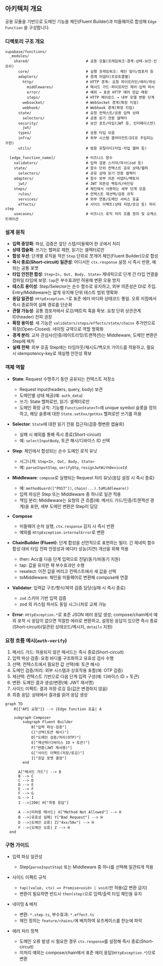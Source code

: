 ## 아키텍처 개요

공용 모듈을 기반으로 도메인 기능을 체인(Fluent Builder)과 미들웨어로 합성해 `Edge Function` 을 구성합니다.

### 디렉토리 구조 개요

```text
supabase/functions/
  _modules/
    shared/                          # 공용 모듈(프레임워크·경계·상태·보안·인프라)
      core/                          # 실행 프레임워크: 체인 빌더/컴포저 등
      adapters/                      # 경계 어댑터(프로토콜별)
        http/                        # HTTP 경계: 요청 파이프라인/에러/파싱
          middlewares/               # 메서드 가드·파이프라인 제어·입력 파서
          error/                     # 예외 → 표준 HTTP 에러 응답 매핑
          steps/                     # HTTP 페이로드 → 내부 모델 변환 단계
        websocket/                   # WebSocket 경계(확장 지점)
        webhook/                     # Webhook 경계(확장 지점)
      state/                         # 요청 컨텍스트/공용 입력 상태
        selectors/                   # 공용 읽기 전용 셀렉터
      security/                      # 보안 포트/타입(JWT 등, 인터페이스만)
        jwt/
      types/                         # 공용 타입 모음
      infra/                         # 외부 시스템 클라이언트(DI로 주입되는 구현)
      utils/                         # 범용 유틸리티(타입·작업 헬퍼 등)

  [edge_function_name]/              # 비즈니스 함수
    validators/                      # 입력 검증 스키마/파서(zod 등)
    state/                           # 함수 단위 컨텍스트 공유 상태/헬퍼
      selectors/                     # 공유 상태 읽기 전용 셀렉터
    adapters/                        # 함수 외부 의존 어댑터/팩토리
      jwt/                           # JWT 의존성 팩토리/바인딩
    steps/                           # 체인에서 사용하는 세부 단계 모음
      rules/                         # 컨텍스트 재선택/검증 규칙
      services/                      # 외부 연동/도메인 서비스 호출
      effects/                       # 사이드 이펙트(상태 저장/로깅 등) 처리 step
    usecases/                        # 비즈니스 로직 처리 흐름 정의 및 오케스트레이션
```

### 설계 원칙

- **입력 중앙화**: 파싱, 검증은 앞단 스텝/미들웨어 한 곳에서 처리
- **상태 캡슐화**: 쓰기는 헬퍼로 제한, 읽기는 셀렉터로만
- **합성 우선**: 단계별 로직을 작은 `Step` 단위로 쪼개어 체인(Fluent Builder)으로 합성
- **즉시 종료(Short-circuit) 일관성**: 어디서든 `ctx.response` 설정 시 즉시 반환, 예외는 공통 포맷
- **타입 안전한 합성**: `Step<In, Out, Body, State>` 제네릭으로 단계 간 타입 연결을 컴파일 타임에 보장. `tap`은 부수효과만 허용해 변환 오용 방지
- **테스트 용이성**: Step/Selector는 순수 함수로 유지하고, 외부 의존성은 DI로 주입. Entry/Middleware는 얇게 유지해 단위 테스트 범위 명확화
- **응답 일관성**: `HttpException.*`로 표준 에러 바디와 상태코드 통일. 오류 지점에서 즉시 종료하여 실패 경로를 단순화
- **관찰 가능성**: 공통 컴포저에서 로깅/메트릭 훅을 확보. 요청 단위 상관관계 ID(header) 전파 권장
- **확장 용이성**: 새 기능은 `validators/steps/effects/state/chains` 추가만으로 확장(Open-Closed). 네이밍 규약으로 역할 명확화
- **경계 분리**: 교차 관심사(인증/레이트리밋/트랜잭션)는 Middleware, 도메인 변환은 Step에 배치
- **실패 전략**: 외부 호출 Step에는 타임아웃/재시도/백오프 가이드를 적용하고, 필요 시 idempotency-key로 재실행 안전성 확보

### 객체 역할

- **State**: Request 수명주기 동안 공유되는 컨텍스트 저장소

  - Request Input(headers, query, body) 보관
  - 도메인별 상태 제공(예: `auth_data`)
  - 쓰기: State 헬퍼로만, 읽기: 셀렉터로만
  - 도메인 확장 규칙: 기능별 `FunctionState<T>`에 unique symbol 슬롯을 정의하고, 해당 슬롯에 대한 `State.setXxx/getXxx` 헬퍼로만 쓰기를 허용

- **Selector**: `State`에 대한 읽기 전용 접근자(검증·형변환 캡슐화)

  - 실패 시 예외를 통해 즉시 종료(Short-circuit)
  - 예: `selectInputBody`, 토큰 해시/디바이스 ID 선택

- **Step**: 체인에서 합성되는 순수 도메인 로직 유닛

  - 시그니처: `Step<In, Out, Body, State>`
  - 예: `parseInputStep`, `verifyOtp`, `resignJwtWithDeviceId`

- **Middleware**: `compose`로 실행되는 Request 처리 유닛(응답 설정 시 즉시 종료)

  - 예: `methodGuard(["POST"])`, `chain(...).toMiddleware()`
  - 입력 파싱은 Step 또는 Middleware 중 하나로 일관 적용
  - 책임 분리: Middleware는 요청의 큰 흐름(예: 메서드 가드/인증/트랜잭션 경계)을 표현, 세부 도메인 변환은 Step이 담당

- **Compose**

  - 미들웨어 순차 실행, `ctx.response` 감지 시 즉시 반환
  - 예외를 `HttpException.internalError`로 변환

- **ChainBuilder (Fluent)**: 단계 합성을 선언적으로 표현하는 빌더. 긴 제네릭 함수 합성 대비 타입 전파 안정성과 에디터 성능(지연) 개선을 위해 적용

  - then: Acc를 다음 단계 입력으로 전달(동기/비동기 지원)
  - tap: 값을 유지한 채 부수효과만 수행
  - reselect: 이전 값을 버리고 컨텍스트에서 새 값을 선택
  - toMiddleware: 체인을 미들웨어로 변환해 compose에 연결

- **Validator**: 입력값 구조/형식/제약 검증 담당(실패 시 즉시 종료)

  - `zod` 스키마 기반 입력 검증
  - zod 외 커스텀 파서도 동일 시그니처로 교체 가능

- **Error**: `HttpException.*`로 표준 JSON 에러 응답 생성; compose/chain에서 예외 포착 시 응답이 없으면 적절한 에러로 변환하고, 설정된 응답이 있으면 즉시 종료(Short-circuit)(일관된 상태코드/메시지, `details` 지원)

### 요청 흐름 예시(`auth-verify`)

1. 메서드 가드: 허용되지 않은 메서드는 즉시 종료(Short-circuit)
2. 입력 파싱·검증: 요청 바디를 구조화하고 유효성 검사 수행
3. 선택: 컨텍스트에서 필요한 값 선택(예: 토큰 해시)
4. 도메인 검증/처리: 외부 시스템과 상호작용 포함(예: OTP 검증)
5. 재선택: 컨텍스트 기반으로 다음 단계 입력 구성(예: 디바이스 ID + 토큰)
6. 변환: 도메인 결과 생성/변환(예: JWT 재서명)
7. 사이드 이펙트: 결과 저장·로깅 등(값은 변경하지 않음)
8. 최종 응답: 상태에서 결과를 읽어 응답 생성

```mermaid
graph TD
	R{{"API 요청"}} --> |Edge function 호출| A

	subgraph Composer
		subgraph Fluent Builder
			B["입력 파싱·검증"]
			C["선택(토큰 해시)"]
			D["도메인 검증/처리(OTP)"]
			E["재선택(디바이스 ID + 토큰)"]
			F["변환(JWT 재서명)"]
			G["사이드 이펙트(저장/로깅)"]
			I["응답 포멧 결정"]
		end

	  A["메서드 가드"] --> B
	  B --> C
	  C --> D
	  D --> E
	  E --> F
	  F --> G
	  G --> I
	  I -->|200| H["최종 응답"]

	  A -->|미허용 메서드| X["Method Not Allowed"] --> H
	  B -->|유효성 실패| Y["Bad Request"] --> H
	  D -->|도메인 오류| Z["4xx/50x"] --> H
	  F -->|도메인 오류| Z --> H
  end
```

### 구현 가이드

- 입력 파싱 일관성

  - Step(`parseInputStep`) 또는 Middleware 중 하나를 선택해 일관되게 적용

- 사이드 이펙트 규칙

  - `tap((value, ctx) => Promise<void> | void)`만 허용(값 변환 금지)
  - 변환이 필요하면 반드시 `then(step)`으로 입력/출력 타입 체인을 유지

- 네이밍 & 배치

  - 변환: `*.step.ts`, 부수효과: `*.effect.ts`
  - 체인 정의는 `feature/chains/`에 배치하여 유즈케이스를 한눈에 파악

- 에러 처리 정책
  - 도메인 오류 발생 시 필요한 경우 `ctx.response`를 설정해 즉시 종료(Short-circuit)
  - 미처리 예외는 compose/chain에서 표준 에러 응답(`HttpException.*`)으로 변환
